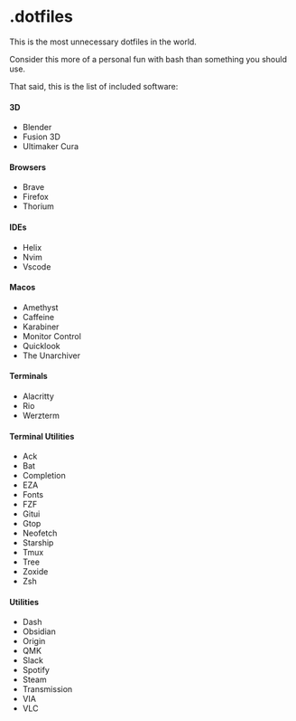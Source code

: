 # .dotfiles

This is the most unnecessary dotfiles in the world.

Consider this more of a personal fun with bash than something you should use.

That said, this is the list of included software:

#### 3D
- Blender
- Fusion 3D
- Ultimaker Cura

#### Browsers
- Brave
- Firefox
- Thorium

#### IDEs
- Helix
- Nvim
- Vscode

#### Macos
- Amethyst
- Caffeine
- Karabiner
- Monitor Control
- Quicklook
- The Unarchiver

#### Terminals
- Alacritty
- Rio
- Werzterm

#### Terminal Utilities
- Ack
- Bat
- Completion
- EZA
- Fonts
- FZF
- Gitui
- Gtop
- Neofetch
- Starship
- Tmux
- Tree
- Zoxide
- Zsh

#### Utilities
- Dash
- Obsidian
- Origin
- QMK
- Slack
- Spotify
- Steam
- Transmission
- VIA
- VLC
